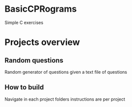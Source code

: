 # BasicCPRograms
Simple C exercises

# Projects overview

## Random questions
 Random generator of questions given a text file of questions
 
## How to build
 Navigate in each project folders instructions are per project